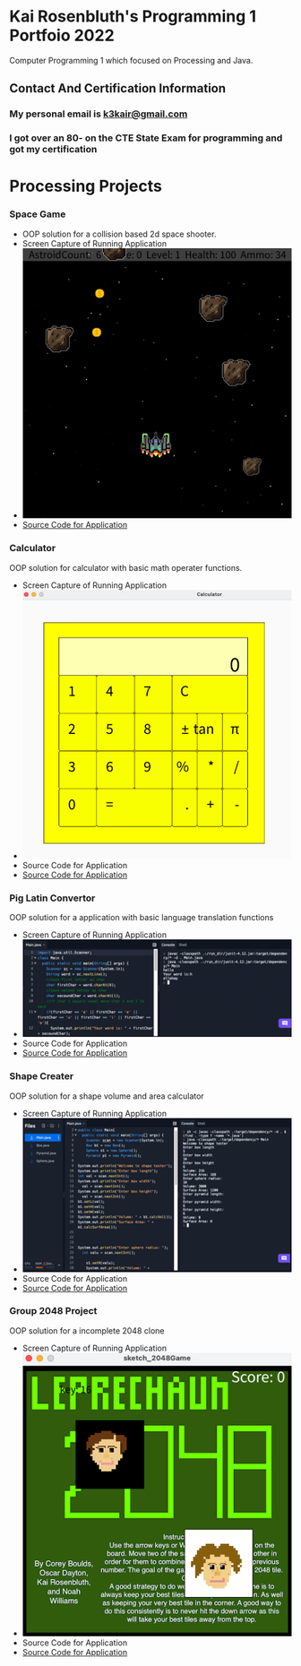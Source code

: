 # Kai Rosenbluth's Programming 1 Portfoio 2022 
Computer Programming 1 which focused on Processing and Java. 

## Contact And Certification Information 
### My personal email is k3kair@gmail.com 
### I got over an 80- on the CTE State Exam for programming and got my certification 



# Processing Projects 



### Space Game 
* OOP solution for a collision based 2d space shooter. 
* Screen Capture of Running Application 
* ![SpaceGame](https://github.com/Kair12345/KR-Portfolio/blob/gh-pages/Images/SpaceGameSC.png?raw=true)
* [Source Code for Application](https://github.com/Kair12345/KR-Portfolio/blob/gh-pages/src/text.txt)


### Calculator 
OOP solution for calculator with basic math operater functions.   
* Screen Capture of Running Application 
* ![Calculator](https://github.com/Kair12345/KR-Portfolio/blob/gh-pages/Images/CalculatorSC.png?raw=true)
* Source Code for Application 
* [Source Code for Application]()

### Pig Latin Convertor 
OOP solution for a application with basic language translation functions 
* Screen Capture of Running Application 
* ![Pig Latin Convertor](https://github.com/Kair12345/KR-Portfolio/blob/gh-pages/Images/PigLanguageSC.png?raw=true) 
* Source Code for Application 
* [Source Code for Application]() 

### Shape Creater 
OOP solution for a shape volume and area calculator 
* Screen Capture of Running Application 
* ![Shape Creater](https://github.com/Kair12345/KR-Portfolio/blob/gh-pages/Images/ShapeTestSC.png?raw=true) 
* Source Code for Application 
* [Source Code for Application]() 

### Group 2048 Project 
OOP solution for a incomplete 2048 clone  
* Screen Capture of Running Application 
* ![Group 2048 Project](https://github.com/Kair12345/KR-Portfolio/blob/gh-pages/Images/GroupBlockSC.png?raw=true) 
* Source Code for Application 
* [Source Code for Application]() 


